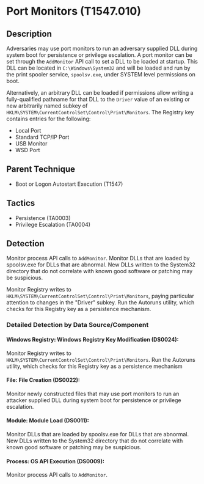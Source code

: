 # Port Monitors (T1547.010)

## Description
Adversaries may use port monitors to run an adversary supplied DLL during system boot for persistence or privilege escalation. A port monitor can be set through the ```AddMonitor``` API call to set a DLL to be loaded at startup. This DLL can be located in ```C:\Windows\System32``` and will be loaded and run by the print spooler service, `spoolsv.exe`, under SYSTEM level permissions on boot. 

Alternatively, an arbitrary DLL can be loaded if permissions allow writing a fully-qualified pathname for that DLL to the `Driver` value of an existing or new arbitrarily named subkey of ```HKLM\SYSTEM\CurrentControlSet\Control\Print\Monitors```. The Registry key contains entries for the following:

* Local Port
* Standard TCP/IP Port
* USB Monitor
* WSD Port


## Parent Technique
- Boot or Logon Autostart Execution (T1547)

## Tactics
- Persistence (TA0003)
- Privilege Escalation (TA0004)

## Detection
Monitor process API calls to ```AddMonitor```. Monitor DLLs that are loaded by spoolsv.exe for DLLs that are abnormal. New DLLs written to the System32 directory that do not correlate with known good software or patching may be suspicious. 

Monitor Registry writes to ```HKLM\SYSTEM\CurrentControlSet\Control\Print\Monitors```, paying particular attention to changes in the "Driver" subkey. Run the Autoruns utility, which checks for this Registry key as a persistence mechanism.

### Detailed Detection by Data Source/Component
#### Windows Registry: Windows Registry Key Modification (DS0024): 
Monitor Registry writes to ```HKLM\SYSTEM\CurrentControlSet\Control\Print\Monitors```. Run the Autoruns utility, which checks for this Registry key as a persistence mechanism 

#### File: File Creation (DS0022): 
Monitor newly constructed files that may use port monitors to run an attacker supplied DLL during system boot for persistence or privilege escalation.

#### Module: Module Load (DS0011): 
Monitor DLLs that are loaded by spoolsv.exe for DLLs that are abnormal. New DLLs written to the System32 directory that do not correlate with known good software or patching may be suspicious.

#### Process: OS API Execution (DS0009): 
Monitor process API calls to ```AddMonitor```.

